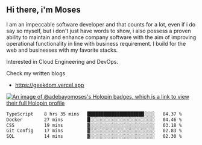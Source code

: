 ## Hi there, i'm Moses

I am an impeccable software developer and that counts for a lot, even if i do say so myself, but i don't just have words to show, i also possess a proven ability to maintain and enhance company software with the aim of improving operational functionality in line with business requirement. I build for the web and businesses with my favorite stacks.

Interested in Cloud Engineering and DevOps.

Check my written blogs
- https://geekdom.vercel.app

[![An image of @adebayomoses's Holopin badges, which is a link to view their full Holopin profile](https://holopin.me/adebayomoses)](https://holopin.io/@adebayomoses)

<!--START_SECTION:waka-->

```txt
TypeScript    8 hrs 35 mins   █████████████████████░░░░   84.37 %
Docker        27 mins         █░░░░░░░░░░░░░░░░░░░░░░░░   04.46 %
CSS           19 mins         ▓░░░░░░░░░░░░░░░░░░░░░░░░   03.18 %
Git Config    17 mins         ▓░░░░░░░░░░░░░░░░░░░░░░░░   02.83 %
SQL           14 mins         ▓░░░░░░░░░░░░░░░░░░░░░░░░   02.30 %
```

<!--END_SECTION:waka-->
